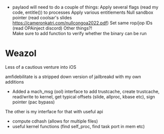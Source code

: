 * paylaod will need to do a couple of things: 
 Apply several flags (read my code, entitle()) to processes 
 Apply various entitlements 
 Null sandbox pointer (read coolsar's slides https://cameronkatri.com/nullcongoa2022.pdf) 
 Set same rop/jop IDs (read OPAinject discord) 
 Other things?!  
 Make sure to add function to verify whether the binary can be run

# Weazol
Less of a cautious venture into iOS

amfidebilitate is a stripped down version of jailbreakd with my own additions 
- Added a mach_msg (ool) interface to add trustcache, create trustcache, read/write to kernel, get typical offsets (slide, allproc, kbase etc), sign pointer (pac bypass)

The other is my interface for that with useful api
 - compute cdhash (allows for multiple files)
 - useful kernel functions (find self_proc, find task port in mem etc)
